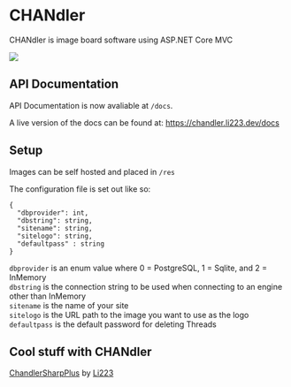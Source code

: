 # CHANdler
CHANdler is image board software using ASP.NET Core MVC

![](https://i.kym-cdn.com/photos/images/newsfeed/000/779/388/d33.jpg)

## API Documentation
API Documentation is now avaliable at `/docs`.

A live version of the docs can be found at: https://chandler.li223.dev/docs

## Setup
Images can be self hosted and placed in `/res`

The configuration file is set out like so:

```
{
  "dbprovider": int,
  "dbstring": string,
  "sitename": string,
  "sitelogo": string,
  "defaultpass" : string
}
```

`dbprovider` is an enum value where 0 = PostgreSQL, 1 = Sqlite, and 2 = InMemory\
`dbstring` is the connection string to be used when connecting to an engine other than InMemory\
`sitename` is the name of your site\
`sitelogo` is the URL path to the image you want to use as the logo\
`defaultpass` is the default password for deleting Threads

## Cool stuff with CHANdler
[ChandlerSharpPlus](https://github.com/li223/ChandlerSharpPlus) by [Li223](https://github.com/li223)

